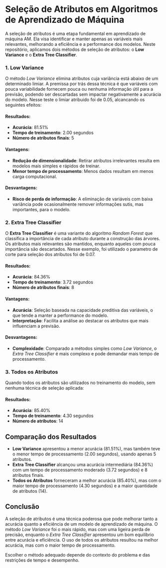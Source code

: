 # Seleção de Atributos em Algoritmos de Aprendizado de Máquina

A seleção de atributos é uma etapa fundamental em aprendizado de máquina AM. Ela visa identificar e manter apenas as variáveis mais relevantes, melhorando a eficiência e a performance dos modelos. Neste repositório, aplicamos dois métodos de seleção de atributos: o **Low Variance** e o **Extra Tree Classifier**.

### 1. **Low Variance**
O método *Low Variance* elimina atributos cuja variância está abaixo de um determinado limiar. A premissa por trás dessa técnica é que variáveis com pouca variabilidade fornecem pouca ou nenhuma informação útil para a previsão, podendo ser descartadas sem impactar negativamente a acurácia do modelo.
Nesse teste o limiar atribuido foi de 0.05, alcancando os seguintes efeitos:

#### Resultados:
- **Acurácia**: 81.51%
- **Tempo de treinamento**: 2.00 segundos
- **Número de atributos finais**: 5

#### Vantagens:
- **Redução de dimensionalidade**: Retirar atributos irrelevantes resulta em modelos mais simples e rápidos de treinar.
- **Menor tempo de processamento**: Menos dados resultam em menos carga computacional.
  
#### Desvantagens:
- **Risco de perda de informação**: A eliminação de variáveis com baixa variância pode ocasionalmente remover informações sutis, mas importantes, para o modelo.

### 2. **Extra Tree Classifier**
O **Extra Tree Classifier** é uma variante do algoritmo *Random Forest* que classifica a importância de cada atributo durante a construção das árvores. Os atributos mais relevantes são mantidos, enquanto aqueles com pouca importância são descartados.
Nesse exemplo, foi utilizado o parametro de corte para seleção dos atributos foi de 0.07.

#### Resultados:
- **Acurácia**: 84.36%
- **Tempo de treinamento**: 3.72 segundos
- **Número de atributos finais**: 8

#### Vantagens:
- **Acurácia**: Seleção baseada na capacidade preditiva das variáveis, o que tende a manter a performance do modelo.
- **Interpretação**: Facilita a análise ao destacar os atributos que mais influenciam a previsão.

#### Desvantagens:
- **Complexidade**: Comparado a métodos simples como *Low Variance*, o *Extra Tree Classifier* é mais complexo e pode demandar mais tempo de processamento.

### 3. **Todos os Atributos**
Quando todos os atributos são utilizados no treinamento do modelo, sem nenhuma técnica de seleção aplicada:

#### Resultados:
- **Acurácia**: 85.40%
- **Tempo de treinamento**: 4.30 segundos
- **Número de atributos**: 14

## Comparação dos Resultados

- **Low Variance** apresentou a menor acurácia (81.51%), mas também teve o menor tempo de processamento (2.00 segundos), usando apenas 5 atributos.
- **Extra Tree Classifier** alcançou uma acurácia intermediária (84.36%) com um tempo de processamento moderado (3.72 segundos) e 8 atributos finais.
- **Todos os Atributos** forneceram a melhor acurácia (85.40%), mas com o maior tempo de processamento (4.30 segundos) e a maior quantidade de atributos (14).

## Conclusão
A seleção de atributos é uma técnica poderosa que pode melhorar tanto a acurácia quanto a eficiência de um modelo de aprendizado de máquina. O método *Low Variance* foi o mais rápido, mas com uma ligeira perda de precisão, enquanto o *Extra Tree Classifier* apresentou um bom equilíbrio entre acurácia e eficiência. O uso de todos os atributos resultou na melhor acurácia, mas com o maior tempo de processamento.

Escolher o método adequado depende do contexto do problema e das restrições de tempo e desempenho.
